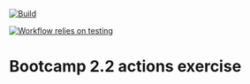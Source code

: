 [![Build](https://github.com/tjvkroll/BootCampActions/actions/workflows/build.yaml/badge.svg)](https://github.com/tjvkroll/BootCampActions/actions/workflows/build.yaml)

[![Workflow relies on testing](https://github.com/tjvkroll/BootCampActions/actions/workflows/getting-started.yml/badge.svg?branch=main)](https://github.com/tjvkroll/BootCampActions/actions/workflows/getting-started.yml)

# Bootcamp 2.2 actions exercise

